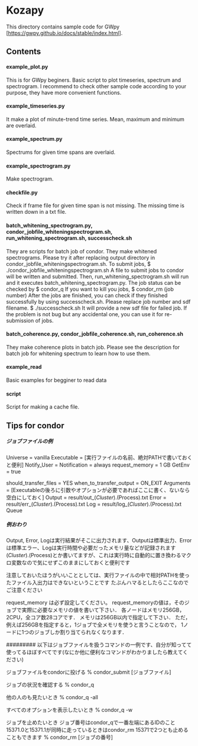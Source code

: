 # Kozapy
This directory contains sample code for GWpy [https://gwpy.github.io/docs/stable/index.html].


## Contents 
#### example_plot.py
  This is for GWpy beginers. Basic script to plot timeseries, spectrum and spectrogram. I recommend to check other sample code according to your purpose, they have more convenient functions.

#### example_timeseries.py
  It make a plot of minute-trend time series. Mean, maximum and minimum are overlaid.

#### example_spectrum.py
  Spectrums for given time spans are overlaid.

#### example_spectrogram.py
  Make spectrogram.

#### checkfile.py
  Check if frame file for given time span is not missing. The missing time is written down in a txt file.

#### batch_whitening_spectrogram.py, condor_jobfile_whiteningspectrogram.sh, run_whitening_spectrogram.sh, successcheck.sh
  They are scripts for batch job of condor. 
  They make whitened spectrograms.
  Please try it after replacing output directory 
  in condor_jobfile_whiteningspectrogram.sh. 
  To submit jobs, 
  $ ./condor_jobfile_whiteningspectrogram.sh
  A file to submit jobs to condor will be written and submitted. 
  Then, run_whitening_spectrogram.sh will run and 
  it executes batch_whitening_spectrogram.py. 
  The job status can be checked by 
  $ condor_q
  If you want to kill you jobs, 
  $ condor_rm (job number)
  After the jobs are finished, 
  you can check if they finished successfully by using successcheck.sh. 
  Please replace job number and sdf filename.
  $ ./successcheck.sh
  It will provide a new sdf file for failed job. 
  If the problem is not bug but any accidental one, 
  you can use it for re-submission of jobs.
  
#### batch_coherence.py, condor_jobfile_coherence.sh, run_coherence.sh
  They make coherence plots in batch job. 
  Please see the description for batch job for whitening spectrum to learn how to use them. 
  
#### example_read
Basic examples for begginer to read data 

#### script
Script for making a cache file.

## Tips for condor

##### ジョブファイルの例
Universe     = vanilla
Executable   = [実行ファイルの名前、絶対PATHで書いておくと便利]
Notify_User  =
Notification = always
request_memory = 1 GB
GetEnv       = true

should_transfer_files = YES
when_to_transfer_output = ON_EXIT
Arguments    = [Executableの後ろに引数やオプションが必要であればここに書く、ないなら空白にしておく]
Output       = result/out_$(Cluster).$(Process).txt
Error        = result/err_$(Cluster).$(Process).txt
Log          = result/log_$(Cluster).$(Process).txt
Queue
##### 例おわり #####

Output, Error, Logは実行結果がそこに出力されます、Outputは標準出力、Errorは標準エラー、Logは実行時間や必要だったメモリ量などが記録されます
$(Cluster).$(Process)とか書いてますが、これは実行時に自動的に置き換わるマクロ変数なので気にせずこのままにしておくと便利です

注意しておいたほうがいいこととしては、実行ファイルの中で相対PATHを使ったファイル入出力はできないということです
たぶんハマるとしたらここなのでご注意ください

request_memory は必ず設定してください。
request_memoryの値は，そのジョブで実際に必要なメモリの値を書いて下さい．
各ノードはメモリ256GB，2CPU，全コア数28コアです．
メモリは256GB以内で指定して下さい．
ただ，例えば256GBを指定すると，1ジョブで全メモリを使うと言うことなので，
1ノードに1つのジョブしか割り当てられなくなります．


#########
以下はジョブファイルを扱うコマンドの一例です、自分が知ってて使ってるほぼすべてです(なにか他に便利なコマンドがわかりましたら教えてください)

ジョブファイルをcondorに投げる
% condor_submit [ジョブファイル]

ジョブの状況を確認する
% condor_q

他の人のも見たいとき
% condor_q -all

すべてのオプションを表示したいとき
% condor_q -w

ジョブを止めたいとき
ジョブ番号はcondor_qで一番左端にあるIDのこと
15371.0と15371.1が同時に走っているときはcondor_rm 15371で2つとも止めることもできます
% condor_rm [ジョブの番号]